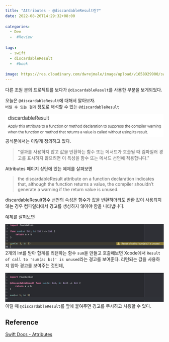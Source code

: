 ```yaml
---
title: "Attributes - @discardableResult란?"
date: 2022-08-26T14:29:32+08:00

categories:
  - Dev
  -  #Review

tags:
  - swift
  - discardableResult
  -  #book

image: https://res.cloudinary.com/dwrejmale/image/upload/v1658929900/swift_dpaoqx.png #the-creative-exchange-d2zvqp3fpro-unsplash.jpg
---
```


다른 조원 분의 프로젝트를 보다가 `@discardableResult`를 사용한 부분을 보게되었다.

오늘은 `@discardableResult`에 대해서 알아보자.  
`버릴 수 있는 결과` 정도로 해석할 수 있는 `@discardableResult`

![img](post/swift/220826-1.png)
공식문에서는 이렇게 정의하고 있다.

> "결과를 사용하지 않고 값을 반환하는 함수 또는 메서드가 호출될 때 컴파일러 경고를 표시하지 않으려면 이 특성을 함수 또는 메서드 선언에 적용합니다."

Attributes 페이지 상단에 있는 예제를 살펴보면

> the discardableResult attribute on a function declaration indicates that, although the function returns a value, the compiler shouldn’t generate a warning if the return value is unused.

discardableResult함수 선언의 속성은 함수가 값을 반환하더라도 반환 값이 사용되지 않는 경우 컴파일러에서 경고를 생성하지 않아야 함을 나타냅니다.

예제를 살펴보면

![img](post/swift/220826-2.png)
2개의 Int를 받아 합계를 리턴하는 함수 `sum`을 만들고 호출해보면 Xcode에서 `Result of call to 'sum(a: b:)' is unused`라는 경고를 보여준다. 리턴되는 값을 사용하지 않아 경고를 보여주는 것인데,

![img](post/swift/220826-3.png)
이럴 때 `@discardableResult`를 앞에 붙여주면 경고를 무시하고 사용할 수 있다.

## Reference

[Swift Docs - Attributes](https://docs.swift.org/swift-book/ReferenceManual/Attributes.html)
